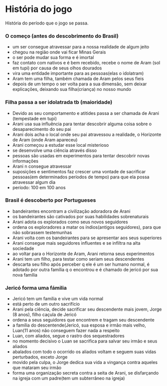 # História do jogo
História do período que o jogo se passa.


### O começo (antes do descobrimento do Brasil)
  - um ser consegue atravessar para a nossa realidade de algum jeito
  - chegou na região onde vai ficar Minas Gerais
  - o ser pode mudar sua forma e é imortal
  - faz contato com nativos e é bem recebido, recebe o nome de Aram (sol em tupi) por causa de seus olhos dourados
  - vira uma entidade importante para as pessoas(elas o idolatram)
  - Aram tem uma filha, também chamada de Aram pelos seus fieis
  - depois de um tempo o ser volta para a sua dimensão, sem deixar explicações, deixando sua filha(criança) no nosso mundo

### Filha passa a ser idolatrada tb (maioridade)
  - Devido as seu comportamento e atitides passa a ser chamada de Arani (tempestade em tupi)
  - Arani usa sua influência para tentar descobrir alguma coisa sobre o desaparecimento do seu pai
  - Arani dois acha o local onde seu pai atravessou a realidade, o Horizonte de Aram (onde Aram apareceu)
  - Arani começou a estudar esse local misterioso
  - se desenvolve uma ciência através disso
  - pessoas são usadas em experimentos para tentar descobrir novas informações
  - Arani n consegue atravessar
  - suposições e sentimentos faz crescer uma vontade de sacrificar pessoas(em determinados períodos de tempo) para que ela possa atravessar algum dia
  - período: 100 em 100 anos

### Brasil é descoberto por Portugueses
  - bandeirantes encontram a civilização adoradora de Arani
  - os bandeirantes são cativados por suas habilidades sobrenaturais
  - Arani adota os explorados como seus novos seguidores
  - ordena os exploradores a matar os índios(antigos seguidores), para que não sobrassem testemunhas
  - Arani volta com os bandeirantes para se apresentar aos seus superiores
  - Arani consegue mais seguidores influentes e se infiltra na alta sociedade
  - ao voltar para o Horizonte de Aram, Arani retorna seus experimentos
  - Arani tem um filho, para testar como seriam seus descendentes
  - descarta seu filho após perceber q ele é um ser humano normal, é adotado por outra família q o encontrou e é chamado de jericó por sua nova família

### Jericó forma uma fámilia
  - Jericó tem um família e vive um vida normal
  - está perto de um outro sacrifício
  - Arani pela ciência, decide sacrificar seu descendente mais jovem, Jorge (8 anos), filho caçula de Jericó
  - ordena a seus seguidores que encontrem e tragam seu descendente
  - a família do descentende(Jericó, sua esposa e irmão mais velho, Luan(11 anos) não conseguem fazer nada a respeito
  - Luan, com aliados, segue o rastro dos sequestradores
  - no momento decisivo o Luan se sacrifica para salvar seu irmão e seus aliados
  - abalados com todo o ocorrido os aliados voltam e seguem suas vidas perturbados, exceto Jorge
  - movido pela culpa, o Jorge dedica sua vida a vingança contra aqueles que mataram seu irmão
  - forma uma organização secreta contra a seita de Arani, se disfarçando na igreja com um padre(tem um subterrâneo na igreja)
